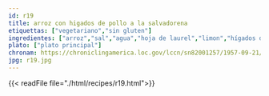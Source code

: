 ```yaml
---
id: r19
title: arroz con higados de pollo a la salvadorena
etiquettas: ["vegetariano","sin gluten"]
ingredientes: ["arroz","sal","agua","hoja de laurel","limon","hígados de ave","manteca","cebolla","vino marsala","pimienta negra","sal gruesa","canela","fécula de arroz","leche"]
plato: ["plato principal"]
chronam: https://chroniclingamerica.loc.gov/lccn/sn82001257/1957-09-21/ed-1/seq-5/
jpg: r19.jpg
---
```


{{< readFile file="./html/recipes/r19.html">}}